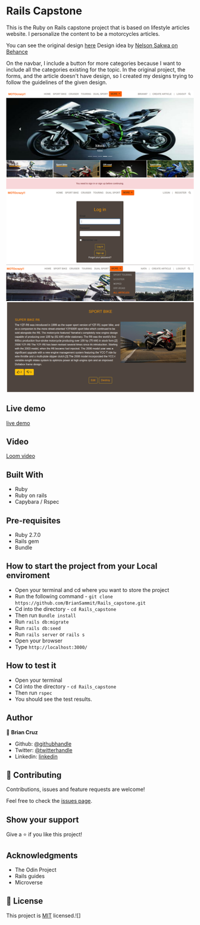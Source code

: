 # Rails Capstone

This is the Ruby on Rails capstone project that is based on lifestyle articles website. I personalize the content to be a motorcycles articles. 

You can see the original design [here](https://www.behance.net/gallery/14554909/liFEsTlye-Mobile-version)
Design idea by [Nelson Sakwa on Behance](https://www.behance.net/sakwadesignstudio)

On the navbar, I include a button for more categories because I want to include all the categories existing for the topic.
In the original project, the forms, and the article doesn't have design, so I created my designs trying to follow the guidelines of the given design.

![screenshot](screenshots/Screenshot-2.png)
![screenshot](screenshots/Screenshot-1.png)
![screenshot](screenshots/Screenshot-3.png)
![screenshot](screenshots/Screenshot-4.png)

## Live demo

[live demo](https://rocky-gorge-53007.herokuapp.com/)

## Video

[Loom video](https://www.loom.com/share/cde6ff53ac5b4879838f462af8523dad)

## Built With

- Ruby
- Ruby on rails
- Capybara / Rspec

## Pre-requisites

- Ruby 2.7.0
- Rails gem
- Bundle

## How to start the project from your Local enviroment

- Open your terminal and cd where you want to store the project
- Run the following command - `git clone https://github.com/BrianSammit/Rails_capstone.git`
- Cd into the directory - `cd Rails_capstone`
- Then run `Bundle install`
- Run `rails db:migrate`
- Run `rails db:seed`
- Run `rails server` or `rails s`
- Open your browser
- Type `http://localhost:3000/`


## How to test it

- Open your terminal 
- Cd into the directory - `cd Rails_capstone` 
- Then run `rspec`
- You should see the test results. 

## Author

👤 **Brian Cruz**

- Github: [@githubhandle](https://github.com/BrianSammit)
- Twitter: [@twitterhandle](https://twitter.com/cruzsammit)
- Linkedin: [linkedin](https://www.linkedin.com/in/brian-sammit-cruz-rodriguez-5877551a8/)


## 🤝 Contributing

Contributions, issues and feature requests are welcome!

Feel free to check the [issues page](https://github.com/BrianSammit/Rails_capstone/issues).

## Show your support

Give a ⭐️ if you like this project!

## Acknowledgments

- The Odin Project
- Rails guides
- Microverse

## 📝 License

This project is [MIT](lic.url) licensed.![]
